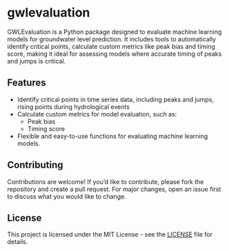 # gwlevaluation

GWLEvaluation is a Python package designed to evaluate machine learning models for groundwater level prediction. It includes tools to automatically identify critical points, calculate custom metrics like peak bias and timing score, making it ideal for assessing models where accurate timing of peaks and jumps is critical.

## Features
- Identify critical points in time series data, including peaks and jumps, rising points during hydrological events
- Calculate custom metrics for model evaluation, such as:
  - Peak bias
  - Timing score
- Flexible and easy-to-use functions for evaluating machine learning models.


## Contributing
Contributions are welcome! If you’d like to contribute, please fork the repository and create a pull request. For major changes, open an issue first to discuss what you would like to change.


## License
This project is licensed under the MIT License - see the [LICENSE](LICENSE) file for details.
